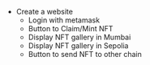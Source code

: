 - Create a website
    - Login with metamask
    - Button to Claim/Mint NFT
    - Display NFT gallery in Mumbai
    - Display NFT gallery in Sepolia
    - Button to send NFT to other chain